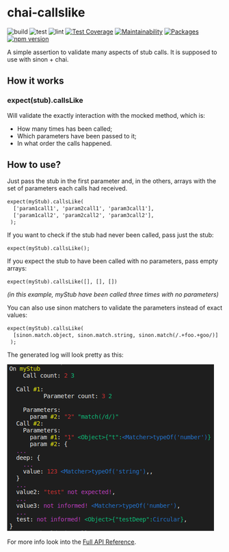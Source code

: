 # chai-callslike

![build](https://github.com/Codibre/chai-callslike/workflows/build/badge.svg)
![test](https://github.com/Codibre/chai-callslike/workflows/test/badge.svg)
![lint](https://github.com/Codibre/chai-callslike/workflows/lint/badge.svg)
[![Test Coverage](https://api.codeclimate.com/v1/badges/65e41e3018643f28168e/test_coverage)](https://codeclimate.com/github/Codibre/boilerplate-base/test_coverage)
[![Maintainability](https://api.codeclimate.com/v1/badges/65e41e3018643f28168e/maintainability)](https://codeclimate.com/github/Codibre/boilerplate-base/maintainability)
[![Packages](https://david-dm.org/Codibre/chai-callslike.svg)](https://david-dm.org/Codibre/chai-callslike)
[![npm version](https://badge.fury.io/js/chai-callslike.svg)](https://badge.fury.io/js/chai-callslike)

A simple assertion to validate many aspects of stub calls. It is supposed to use with sinon + chai.

## How it works

### expect(stub).callsLike

Will validate the exactly interaction with the mocked method, which is:

- How many times has been called;
- Which parameters have been passed to it;
- In what order the calls happened.

## How to use?

Just pass the stub in the first parameter and, in the others, arrays with the set of parameters each calls had received.

```
expect(myStub).callsLike(
  ['param1call1', 'param2call1', 'param3call1'],
  ['param1call2', 'param2call2', 'param3call2'],
 );
```

If you want to check if the stub had never been called, pass just the stub:

```
expect(myStub).callsLike();
```

If you expect the stub to have been called with no parameters, pass empty arrays:

```
expect(myStub).callsLike([], [], [])
```

_(in this example, myStub have been called three times with no parameters)_

You can also use sinon matchers to validate the parameters instead of exact values:

```
expect(myStub).callsLike(
  [sinon.match.object, sinon.match.string, sinon.match(/.+foo.+goo/)]
 );
```

The generated log will look pretty as this:

![If if didn't show up, take a look in the resources folder!](./resources/example1.png)

For more info look into the [Full API Reference](./docs/README.md).
